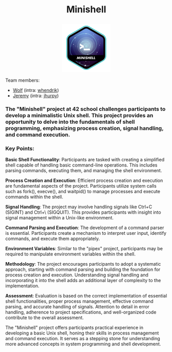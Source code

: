 # <p align = "center">Minishell</p>

<p align = "center">
<a href = https://github.com/Hotaruban><img minishell = "minishell" src = "./doc/minishelle.png"></a></p>

Team members:
- <a href = https://github.com/Adamsandlerisgod>Wolf</a> (intra: <a href = https://profile.intra.42.fr/users/whendrik>whendrik</a>)
- <a href = https://github.com/Hotaruban>Jeremy</a> (intra: <a href = https://profile.intra.42.fr/users/jhurpy>jhurpy</a>)

### The "Minishell" project at 42 school challenges participants to develop a minimalistic Unix shell. This project provides an opportunity to delve into the fundamentals of shell programming, emphasizing process creation, signal handling, and command execution.

### Key Points:

**Basic Shell Functionality**: Participants are tasked with creating a simplified shell capable of handling basic command-line operations. This includes parsing commands, executing them, and managing the shell environment.

**Process Creation and Execution**: Efficient process creation and execution are fundamental aspects of the project. Participants utilize system calls such as fork(), execve(), and waitpid() to manage processes and execute commands within the shell.

**Signal Handling**: The project may involve handling signals like Ctrl+C (SIGINT) and Ctrl+\ (SIGQUIT). This provides participants with insight into signal management within a Unix-like environment.

**Command Parsing and Execution**: The development of a command parser is essential. Participants create a mechanism to interpret user input, identify commands, and execute them appropriately.

**Environment Variables**: Similar to the "pipex" project, participants may be required to manipulate environment variables within the shell.

**Methodology**:
The project encourages participants to adopt a systematic approach, starting with command parsing and building the foundation for process creation and execution. Understanding signal handling and incorporating it into the shell adds an additional layer of complexity to the implementation.

**Assessment**:
Evaluation is based on the correct implementation of essential shell functionalities, proper process management, effective command parsing, and accurate handling of signals. Attention to detail in error handling, adherence to project specifications, and well-organized code contribute to the overall assessment.

The "Minishell" project offers participants practical experience in developing a basic Unix shell, honing their skills in process management and command execution. It serves as a stepping stone for understanding more advanced concepts in system programming and shell development.
